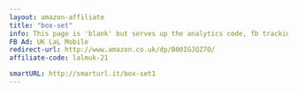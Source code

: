 ```yaml
---
layout: amazon-affiliate
title: "box-set"
info: This page is 'blank' but serves up the analytics code, fb tracking pixel, and amazon affiliate link before forwarding to Amazon.
FB Ad: UK LaL Mobile
redirect-url: http://www.amazon.co.uk/dp/B00IGJQZ7O/
affiliate-code: lalmuk-21

smartURL: http://smarturl.it/box-set1
---
```

